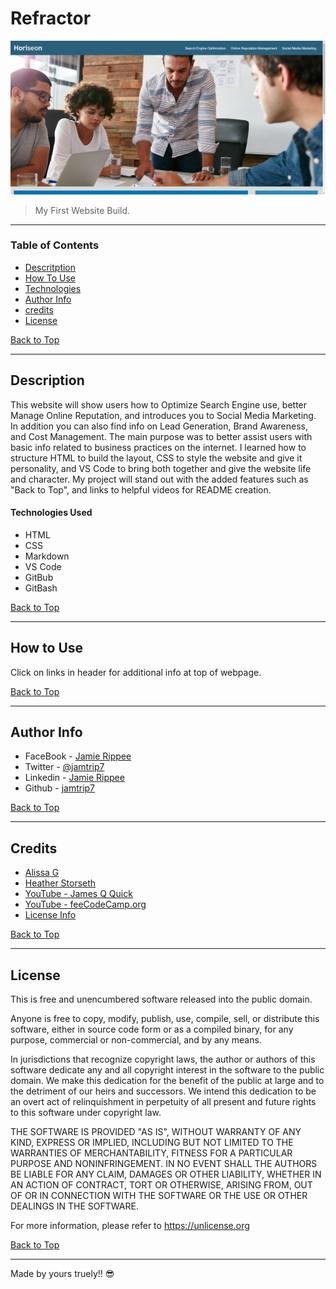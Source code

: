 # Refractor

![Project Image](https://github.com/jamtrip7/html-css-refactor/blob/main/assets/screenshot/screenshot.png)

> My First Website Build.

---

### Table of Contents

- [Descritption](#description)
- [How To Use](#how-to-use)
- [Technologies](#technologies)
- [Author Info](#author-info)
- [credits](#credits)
- [License](#license)

[Back to Top](#refractor)

---

## Description

This website will show users how to Optimize Search Engine use, better Manage Online Reputation, and introduces you to Social Media Marketing.
In addition you can also find info on Lead Generation, Brand Awareness, and Cost Management.
The main purpose was to better assist users with basic info related to business practices on the internet.
I learned how to structure HTML to build the layout, CSS to style the website and give it personality, and VS Code to bring both together and give the website life and character. My project will stand out with the added features such as "Back to Top", and links to helpful videos for README creation.

#### Technologies Used

- HTML
- CSS
- Markdown
- VS Code
- GitBub
- GitBash

[Back to Top](#refractor)

---

## How to Use

Click on links in header for additional info at top of webpage. 

[Back to Top](#refractor)

---

## Author Info

- FaceBook - [Jamie Rippee](https://www.facebook.com/jamie.rippee.1/)
- Twitter - [@jamtrip7](https://twitter.com/jamtrip7)
- Linkedin - [Jamie Rippee](https://www.linkedin.com/in/jamie-rippee-28316513/)
- Github - [jamtrip7](https://github.com/jamtrip7)

[Back to Top](#refractor)

---

## Credits


- [Alissa G](https://msudetfsfpt01-krn7523.slack.com/team/U01KX6W4508)
- [Heather Storseth](https://msudetfsfpt01-krn7523.slack.com/team/U01JM6FNY3E)
- [YouTube - James Q Quick](https://www.youtube.com/watch?v=eVGEea7adDM)
- [YouTube - feeCodeCamp.org](https://www.youtube.com/watch?v=RGOj5yH7evk&t=1907s)
- [License Info](https://choosealicense.com/licenses/unlicense/#)

[Back to Top](#refractor)

---

## License

This is free and unencumbered software released into the public domain.

Anyone is free to copy, modify, publish, use, compile, sell, or
distribute this software, either in source code form or as a compiled
binary, for any purpose, commercial or non-commercial, and by any
means.

In jurisdictions that recognize copyright laws, the author or authors
of this software dedicate any and all copyright interest in the
software to the public domain. We make this dedication for the benefit
of the public at large and to the detriment of our heirs and
successors. We intend this dedication to be an overt act of
relinquishment in perpetuity of all present and future rights to this
software under copyright law.

THE SOFTWARE IS PROVIDED "AS IS", WITHOUT WARRANTY OF ANY KIND,
EXPRESS OR IMPLIED, INCLUDING BUT NOT LIMITED TO THE WARRANTIES OF
MERCHANTABILITY, FITNESS FOR A PARTICULAR PURPOSE AND NONINFRINGEMENT.
IN NO EVENT SHALL THE AUTHORS BE LIABLE FOR ANY CLAIM, DAMAGES OR
OTHER LIABILITY, WHETHER IN AN ACTION OF CONTRACT, TORT OR OTHERWISE,
ARISING FROM, OUT OF OR IN CONNECTION WITH THE SOFTWARE OR THE USE OR
OTHER DEALINGS IN THE SOFTWARE.

For more information, please refer to <https://unlicense.org>

[Back to Top](#refractor)

---

Made by yours truely!! 😎


